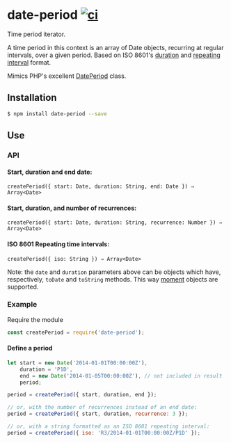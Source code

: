 date-period [![ci](https://github.com/smhg/date-period/actions/workflows/ci.yml/badge.svg)](https://github.com/smhg/date-period/actions/workflows/ci.yml)
======
Time period iterator.

A time period in this context is an array of Date objects, recurring at regular intervals, over a given period. Based on ISO 8601's [duration](https://en.wikipedia.org/wiki/ISO_8601#Durations) and [repeating interval](https://en.wikipedia.org/wiki/ISO_8601#Repeating_intervals) format.

Mimics PHP's excellent [DatePeriod](http://www.php.net/manual/en/class.dateperiod.php) class.

## Installation
```bash
$ npm install date-period --save
```

## Use

### API

#### Start, duration and end date: 

`createPeriod({ start: Date, duration: String, end: Date }) ⇒ Array<Date>`

#### Start, duration, and number of recurrences:

`createPeriod({ start: Date, duration: String, recurrence: Number }) ⇒ Array<Date>`

#### ISO 8601 Repeating time intervals:

`createPeriod({ iso: String }) ⇒ Array<Date>`

Note: the `date` and `duration` parameters above can be objects which have, respectively, `toDate` and `toString` methods. This way [moment](http://momentjs.com) objects are supported.

### Example

Require the module

```javascript
const createPeriod = require('date-period');
```

#### Define a period

```javascript
let start = new Date('2014-01-01T00:00:00Z'),
	duration = 'P1D',
	end = new Date('2014-01-05T00:00:00Z'), // not included in result
	period;

period = createPeriod({ start, duration, end });

// or, with the number of recurrences instead of an end date:
period = createPeriod({ start, duration, recurrence: 3 });

// or, with a string formatted as an ISO 8601 repeating interval:
period = createPeriod({ iso: 'R3/2014-01-01T00:00:00Z/P1D' });
```
